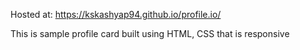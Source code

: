 Hosted at: https://kskashyap94.github.io/profile.io/

This is sample profile card built using HTML, CSS that is responsive
